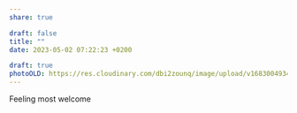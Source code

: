 ```yaml
---
share: true

draft: false
title: ""
date: 2023-05-02 07:22:23 +0200

draft: true
photoOLD: https://res.cloudinary.com/dbi2zounq/image/upload/v1683004934/quhumfzhvdmv3tmgdijw.jpg
---
```


Feeling most welcome
